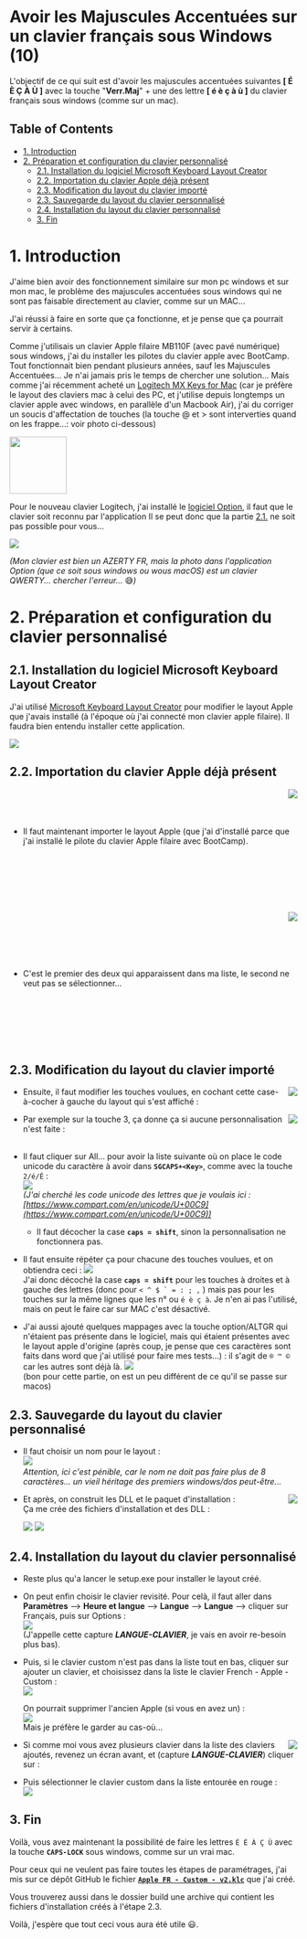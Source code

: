 Avoir les Majuscules Accentuées sur un clavier français sous Windows (10) <!-- omit in toc -->
============

L'objectif de ce qui suit est d'avoir les majuscules accentuées suivantes **[ É È Ç À Ù ]** avec la touche "**Verr.Maj**" + une des lettre **[ é è ç à ù ]** du clavier français sous windows (comme sur un mac).

## Table of Contents <!-- omit in toc -->

- [1. Introduction](#1-introduction)
- [2. Préparation et configuration du clavier personnalisé](#2-préparation-et-configuration-du-clavier-personnalisé)
  - [2.1. Installation du logiciel Microsoft Keyboard Layout Creator](#21-installation-du-logiciel-microsoft-keyboard-layout-creator)
  - [2.2. Importation du clavier Apple déjà présent](#22-importation-du-clavier-apple-déjà-présent)
  - [2.3. Modification du layout du clavier importé](#23-modification-du-layout-du-clavier-importé)
  - [2.3. Sauvegarde du layout du clavier personnalisé](#23-sauvegarde-du-layout-du-clavier-personnalisé)
  - [2.4. Installation du layout du clavier personnalisé](#24-installation-du-layout-du-clavier-personnalisé)
  - [3. Fin](#3-fin)

# 1. Introduction

J'aime bien avoir des fonctionnement similaire sur mon pc windows et sur mon mac, le problème des majuscules accentuées sous windows qui ne sont pas faisable directement au clavier, comme sur un MAC...

J'ai réussi à faire en sorte que ça fonctionne, et je pense que ça pourrait servir à certains.

Comme j'utilisais un clavier Apple filaire MB110F (avec pavé numérique) sous windows, j'ai du installer les pilotes du clavier apple avec BootCamp. Tout fonctionnait bien pendant plusieurs années, sauf les Majuscules Accentuées... Je n'ai jamais pris le temps de chercher une solution...
Mais comme j'ai récemment acheté un [Logitech MX Keys for Mac](https://www.logitech.fr/fr-fr/products/keyboards/mx-keys-mac-wireless-keyboard.html?crid=27) (car je préfère le layout des claviers mac à celui des PC, et j'utilise depuis longtemps un clavier apple avec windows, en parallèle d'un Macbook Air), j'ai du corriger un soucis d'affectation de touches (la touche @ et > sont interverties quand on les frappe...: voir photo ci-dessous)

[<img src="https://raw.githubusercontent.com/MilesTEG1/Majuscules_Accentuees_clavier_Windows/main/Screenshots/touches-interverties.png" width="100" />](https://raw.githubusercontent.com/MilesTEG1/Majuscules_Accentuees_clavier_Windows/main/Screenshots/touches-interverties.png)


Pour le nouveau clavier Logitech, j'ai installé le [logiciel Option](https://support.logi.com/hc/fr/articles/360051303433-Download-Stub-MX-Keys-for-Mac), il faut que le clavier soit reconnu par l'application
Il se peut donc que la partie [2.1.](#21-importation-du-clavier-apple-déjà-présent) ne soit pas possible pour vous...

[<img src="https://raw.githubusercontent.com/MilesTEG1/Majuscules_Accentuees_clavier_Windows/main/Screenshots/Logiciel-Option.png" heigh="100" align="center" />](https://raw.githubusercontent.com/MilesTEG1/Majuscules_Accentuees_clavier_Windows/main/Screenshots/Logiciel-Option.png)

_(Mon clavier est bien un AZERTY FR, mais la photo dans l'application Option (que ce soit sous windows ou wous macOS) est un clavier QWERTY... chercher l'erreur..._ :sweat_smile:_)_

# 2. Préparation et configuration du clavier personnalisé

## 2.1. Installation du logiciel Microsoft Keyboard Layout Creator

J'ai utilisé [Microsoft Keyboard Layout Creator](https://www.microsoft.com/en-us/download/details.aspx?id=102134) pour modifier le layout Apple que j'avais installé (à l'époque où j'ai connecté mon clavier apple filaire). Il faudra bien entendu installer cette application.

[<img src="https://raw.githubusercontent.com/MilesTEG1/Majuscules_Accentuees_clavier_Windows/main/Screenshots/Microsoft_Keyboard_Layout_Creator.png" heigh="100" align="center" />](https://raw.githubusercontent.com/MilesTEG1/Majuscules_Accentuees_clavier_Windows/main/Screenshots/Microsoft_Keyboard_Layout_Creator.png)


## 2.2. Importation du clavier Apple déjà présent

<img src="https://raw.githubusercontent.com/MilesTEG1/Majuscules_Accentuees_clavier_Windows/main/Screenshots/01.png" align="right" />
<br/><br/><br/>

* Il faut maintenant importer le layout Apple (que j'ai d'installé parce que j'ai installé le pilote du clavier Apple filaire avec BootCamp).  
<br/> <br/> <br/><br/><br/><br/>

<img src="https://raw.githubusercontent.com/MilesTEG1/Majuscules_Accentuees_clavier_Windows/main/Screenshots/02.png" align="right" />

<br/><br/><br/><br/><br/>

* C'est le premier des deux qui apparaissent dans ma liste, le second ne veut pas se sélectionner...
<br/><br/><br/><br/><br/><br/><br/>

## 2.3. Modification du layout du clavier importé

<img src="https://raw.githubusercontent.com/MilesTEG1/Majuscules_Accentuees_clavier_Windows/main/Screenshots/03.png" align="right" />

* Ensuite, il faut modifier les touches voulues, en cochant cette case-à-cocher à gauche du layout qui s'est affiché :<br/>

<img src="https://raw.githubusercontent.com/MilesTEG1/Majuscules_Accentuees_clavier_Windows/main/Screenshots/04.png" align="right" />

* Par exemple sur la touche 3, ça donne ça si aucune personnalisation n'est faite : <br/> <br/>

* Il faut cliquer sur All... pour avoir la liste suivante où on place le code unicode du caractère à avoir dans **``SGCAPS+<Key>``**, comme avec la touche ``2/é/É`` : <br/>
![](https://raw.githubusercontent.com/MilesTEG1/Majuscules_Accentuees_clavier_Windows/main/Screenshots/05.png)
<br/>_(J'ai cherché les code unicode des lettres que je voulais ici : [https://www.compart.com/en/unicode/U+00C9](https://www.compart.com/en/unicode/U+00C9))_

  * Il faut décocher la case **`caps = shift`**, sinon la personnalisation ne fonctionnera pas.

* Il faut ensuite répéter ça pour chacune des touches voulues, et on obtiendra ceci :
![](https://raw.githubusercontent.com/MilesTEG1/Majuscules_Accentuees_clavier_Windows/main/Screenshots/06.png)<br/>
J'ai donc décoché la case **`caps = shift`** pour les touches à droites et à gauche des lettres (donc pour ``< ^ $ ` = : ; ,`` ) mais pas pour les touches sur la même lignes que les n° ou ``é è ç à``. Je n'en ai pas l'utilisé, mais on peut le faire car sur MAC c'est désactivé.

* J'ai aussi ajouté quelques mappages avec la touche option/ALTGR qui n'étaient pas présente dans le logiciel, mais qui étaient présentes avec le layout apple d'origine (après coup, je pense que ces caractères sont faits dans word que j'ai utilisé pour faire mes tests...) : il s'agit de ``® ™ ©`` car les autres sont déjà là.
![](https://raw.githubusercontent.com/MilesTEG1/Majuscules_Accentuees_clavier_Windows/main/Screenshots/07.png)<br/>
(bon pour cette partie, on est un peu différent de ce qu'il se passe sur macos)

## 2.3. Sauvegarde du layout du clavier personnalisé

* Il faut choisir un nom pour le layout :<br />
![](https://raw.githubusercontent.com/MilesTEG1/Majuscules_Accentuees_clavier_Windows/main/Screenshots/08.png)<br/>
_Attention, ici c'est pénible, car le nom ne doit pas faire plus de 8 caractères... un vieil héritage des premiers windows/dos peut-être..._
<img src="https://raw.githubusercontent.com/MilesTEG1/Majuscules_Accentuees_clavier_Windows/main/Screenshots/09.png" align="right" />


* Et après, on construit les DLL et le paquet d'installation :<br />
  Ça me crée des fichiers d'installation et des DLL :

  ![](https://raw.githubusercontent.com/MilesTEG1/Majuscules_Accentuees_clavier_Windows/main/Screenshots/10.png) ![](https://raw.githubusercontent.com/MilesTEG1/Majuscules_Accentuees_clavier_Windows/main/Screenshots/11.png)<br/>

## 2.4. Installation du layout du clavier personnalisé


* Reste plus qu'a lancer le setup.exe pour installer le layout créé.

* On peut enfin choisir le clavier revisité. Pour celà, il faut aller dans **Paramètres** --> **Heure et langue** --> **Langue** --> **Langue** --> cliquer sur Français, puis sur Options :<br/>
![](https://raw.githubusercontent.com/MilesTEG1/Majuscules_Accentuees_clavier_Windows/main/Screenshots/12.png)<br/>
(J'appelle cette capture _**LANGUE-CLAVIER**_, je vais en avoir re-besoin plus bas).

* Puis, si le clavier custom n'est pas dans la liste tout en bas, cliquer sur ajouter un clavier, et choisissez dans la liste le clavier French - Apple - Custom :<br/>
  ![](https://raw.githubusercontent.com/MilesTEG1/Majuscules_Accentuees_clavier_Windows/main/Screenshots/13.png)

  On pourrait supprimer l'ancien Apple (si vous en avez un) :<br/>
  ![](https://raw.githubusercontent.com/MilesTEG1/Majuscules_Accentuees_clavier_Windows/main/Screenshots/15.png)<br/>
  Mais je préfère le garder au cas-où...

<img src="https://raw.githubusercontent.com/MilesTEG1/Majuscules_Accentuees_clavier_Windows/main/Screenshots/16.png" align="right" />

* Si comme moi vous avez plusieurs clavier dans la liste des claviers ajoutés, revenez un écran avant, et (capture _**LANGUE-CLAVIER**_) cliquer sur :<br/>

* Puis sélectionner le clavier custom dans la liste entourée en rouge :<br/>
  ![](https://raw.githubusercontent.com/MilesTEG1/Majuscules_Accentuees_clavier_Windows/main/Screenshots/17.png)<br/>

## 3. Fin

Voilà, vous avez maintenant la possibilité de faire les lettres ``É È À Ç Ù``  avec la touche **``CAPS-LOCK``** sous windows, comme sur un vrai mac.

Pour ceux qui ne veulent pas faire toutes les étapes de paramétrages, j'ai mis sur ce dépôt GitHub le fichier [**``Apple FR - Custom - v2.klc``**](https://raw.githubusercontent.com/MilesTEG1/Majuscules_Accentuees_clavier_Windows/main/Apple%20FR%20-%20Custom%20-%20v2.klc) que j'ai créé.

Vous trouverez aussi dans le dossier build une archive qui contient les fichiers d'installation créés à l'étape 2.3.

Voilà, j'espère que tout ceci vous aura été utile :smiley:.